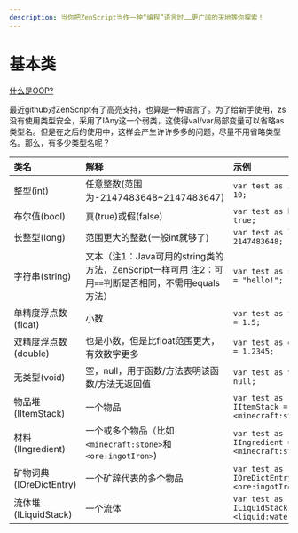 ```yaml
---
description: 当你把ZenScript当作一种“编程”语言时……更广阔的天地等你探索！
---
```


# 基本类



[什么是OOP?](https://baike.baidu.com/item/%E9%9D%A2%E5%90%91%E5%AF%B9%E8%B1%A1%E7%A8%8B%E5%BA%8F%E8%AE%BE%E8%AE%A1/24792)

最近github对ZenScript有了高亮支持，也算是一种语言了。为了给新手使用，zs没有使用类型安全，采用了IAny这一个弱类，这使得val/var局部变量可以省略as 类型名。但是在之后的使用中，这样会产生许许多多的问题，尽量不用省略类型名。那么，有多少类型名呢？

| 类名 | 解释 | 示例 | 导入 |
| :--- | :--- | :--- | :--- |
| 整型\(int\) | 任意整数\(范围为-2147483648~2147483647\) | `var test as int = 10;` |  |
| 布尔值\(bool\) | 真\(true\)或假\(false\) | `var test as bool = true;` |  |
| 长整型\(long\) | 范围更大的整数\(一般int就够了\) | `var test as long = 2147483648;` |  |
| 字符串\(string\) | 文本（注1：Java可用的string类的方法，ZenScript一样可用 注2：可用`==`判断是否相同，不需用equals方法） | `var test as string = "hello!";` |  |
| 单精度浮点数\(float\) | 小数 | `var test as float = 1.5;` |  |
| 双精度浮点数\(double\) | 也是小数，但是比float范围更大，有效数字更多 | `var test as double = 1.2345;` |  |
| 无类型\(void\) | 空，null，用于函数/方法表明该函数/方法无返回值 | `var test as void = null;` | |
| 物品堆\(IItemStack\) | 一个物品 | `var test as IItemStack = <minecraft:stone>;` | `import crafttweaker.item.IItemStack;` |
| 材料\(IIngredient\) | 一个或多个物品（比如`<minecraft:stone>`和`<ore:ingotIron>`\) | `var test as IIngredient = <minecraft:stone>;` | `import crafttweaker.item.IIngredient;` |
| 矿物词典\(IOreDictEntry\) | 一个矿辞代表的多个物品 | `var test as IOreDictEntry = <ore:ingotIron>;` | `import crafttweaker.oredict.IOreDictEntry;` |
| 流体堆\(ILiquidStack\) | 一个流体 | `var test as ILiquidStack = <liquid:water>;` | `import crafttweaker.liquid.ILiquidStack` |


